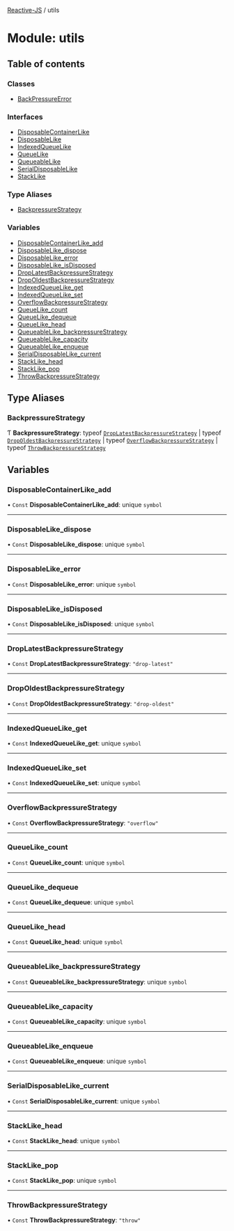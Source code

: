 [Reactive-JS](../README.md) / utils

# Module: utils

## Table of contents

### Classes

- [BackPressureError](../classes/utils.BackPressureError.md)

### Interfaces

- [DisposableContainerLike](../interfaces/utils.DisposableContainerLike.md)
- [DisposableLike](../interfaces/utils.DisposableLike.md)
- [IndexedQueueLike](../interfaces/utils.IndexedQueueLike.md)
- [QueueLike](../interfaces/utils.QueueLike.md)
- [QueueableLike](../interfaces/utils.QueueableLike.md)
- [SerialDisposableLike](../interfaces/utils.SerialDisposableLike.md)
- [StackLike](../interfaces/utils.StackLike.md)

### Type Aliases

- [BackpressureStrategy](utils.md#backpressurestrategy)

### Variables

- [DisposableContainerLike\_add](utils.md#disposablecontainerlike_add)
- [DisposableLike\_dispose](utils.md#disposablelike_dispose)
- [DisposableLike\_error](utils.md#disposablelike_error)
- [DisposableLike\_isDisposed](utils.md#disposablelike_isdisposed)
- [DropLatestBackpressureStrategy](utils.md#droplatestbackpressurestrategy)
- [DropOldestBackpressureStrategy](utils.md#dropoldestbackpressurestrategy)
- [IndexedQueueLike\_get](utils.md#indexedqueuelike_get)
- [IndexedQueueLike\_set](utils.md#indexedqueuelike_set)
- [OverflowBackpressureStrategy](utils.md#overflowbackpressurestrategy)
- [QueueLike\_count](utils.md#queuelike_count)
- [QueueLike\_dequeue](utils.md#queuelike_dequeue)
- [QueueLike\_head](utils.md#queuelike_head)
- [QueueableLike\_backpressureStrategy](utils.md#queueablelike_backpressurestrategy)
- [QueueableLike\_capacity](utils.md#queueablelike_capacity)
- [QueueableLike\_enqueue](utils.md#queueablelike_enqueue)
- [SerialDisposableLike\_current](utils.md#serialdisposablelike_current)
- [StackLike\_head](utils.md#stacklike_head)
- [StackLike\_pop](utils.md#stacklike_pop)
- [ThrowBackpressureStrategy](utils.md#throwbackpressurestrategy)

## Type Aliases

### BackpressureStrategy

Ƭ **BackpressureStrategy**: typeof [`DropLatestBackpressureStrategy`](utils.md#droplatestbackpressurestrategy) \| typeof [`DropOldestBackpressureStrategy`](utils.md#dropoldestbackpressurestrategy) \| typeof [`OverflowBackpressureStrategy`](utils.md#overflowbackpressurestrategy) \| typeof [`ThrowBackpressureStrategy`](utils.md#throwbackpressurestrategy)

## Variables

### DisposableContainerLike\_add

• `Const` **DisposableContainerLike\_add**: unique `symbol`

___

### DisposableLike\_dispose

• `Const` **DisposableLike\_dispose**: unique `symbol`

___

### DisposableLike\_error

• `Const` **DisposableLike\_error**: unique `symbol`

___

### DisposableLike\_isDisposed

• `Const` **DisposableLike\_isDisposed**: unique `symbol`

___

### DropLatestBackpressureStrategy

• `Const` **DropLatestBackpressureStrategy**: ``"drop-latest"``

___

### DropOldestBackpressureStrategy

• `Const` **DropOldestBackpressureStrategy**: ``"drop-oldest"``

___

### IndexedQueueLike\_get

• `Const` **IndexedQueueLike\_get**: unique `symbol`

___

### IndexedQueueLike\_set

• `Const` **IndexedQueueLike\_set**: unique `symbol`

___

### OverflowBackpressureStrategy

• `Const` **OverflowBackpressureStrategy**: ``"overflow"``

___

### QueueLike\_count

• `Const` **QueueLike\_count**: unique `symbol`

___

### QueueLike\_dequeue

• `Const` **QueueLike\_dequeue**: unique `symbol`

___

### QueueLike\_head

• `Const` **QueueLike\_head**: unique `symbol`

___

### QueueableLike\_backpressureStrategy

• `Const` **QueueableLike\_backpressureStrategy**: unique `symbol`

___

### QueueableLike\_capacity

• `Const` **QueueableLike\_capacity**: unique `symbol`

___

### QueueableLike\_enqueue

• `Const` **QueueableLike\_enqueue**: unique `symbol`

___

### SerialDisposableLike\_current

• `Const` **SerialDisposableLike\_current**: unique `symbol`

___

### StackLike\_head

• `Const` **StackLike\_head**: unique `symbol`

___

### StackLike\_pop

• `Const` **StackLike\_pop**: unique `symbol`

___

### ThrowBackpressureStrategy

• `Const` **ThrowBackpressureStrategy**: ``"throw"``
